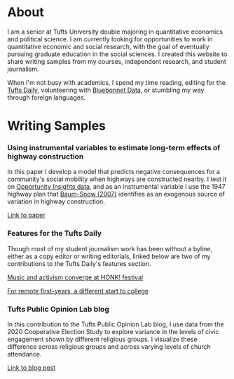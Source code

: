 # About

I am a senior at Tufts University double majoring in quantitative economics and political science. I am currently looking for opportunities to work in quantitative economic and social research, with the goal of eventually pursuing graduate education in the social sciences. I created this website to share writing samples from my courses, independent research, and student journalism. 

When I'm not busy with academics, I spend my time reading, editing for the [Tufts Daily](https://tuftsdaily.com), volunteering with [Bluebonnet Data](https://www.bluebonnetdata.org/), or stumbling my way through foreign languages.




# Writing Samples

### Using instrumental variables to estimate long-term effects of highway construction

In this paper I develop a model that predicts negative consequences for a community's social mobility when highways are constructed nearby. I test it on [Opportunity Insights data](https://opportunityinsights.org/data/), and as an instrumental variable I use the 1947 highway plan that [Baum-Snow (2007)](https://academic.oup.com/qje/article-abstract/122/2/775/1942140?redirectedFrom=fulltext) identifies as an exogenous source of variation in highway construction.

[Link to paper](https://drive.google.com/file/d/1E60NJEgX6LGKm1x6gMCycpgcsK23SeTD/view?usp=sharing)

### Features for the Tufts Daily

Though most of my student journalism work has been without a byline, either as a copy editor or writing editorials, linked below are two of my contributions to the Tufts Daily's features section.

[Music and activism converge at HONK! festival](https://tuftsdaily.com/features/2019/10/15/music-activism-converge-honk-festival/)

[For remote first-years, a different start to college](https://tuftsdaily.com/features/2020/09/25/for-remote-first-years-a-different-start-to-college/)

### Tufts Public Opinion Lab blog

In this contribution to the Tufts Public Opinion Lab blog, I use data from the 2020 Cooperative Election Study to explore variance in the levels of civic engagement shown by different religious groups. I visualize these difference across religious groups and across varying levels of church attendance.

[Link to blog post](https://tufts-pol.medium.com/the-complicated-relationship-between-church-attendance-and-political-engagement-in-america-a432907810b2)


